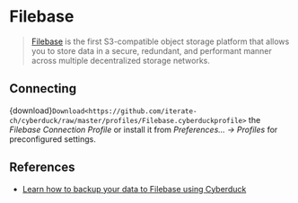 Filebase
====

> [Filebase](https://docs.filebase.com/) is the first S3-compatible object storage platform that allows you to store data in a secure, redundant, and performant manner across multiple decentralized storage networks.

## Connecting

{download}`Download<https://github.com/iterate-ch/cyberduck/raw/master/profiles/Filebase.cyberduckprofile>` the *Filebase Connection Profile* or install it from *Preferences… → Profiles* for preconfigured settings.

## References

- [Learn how to backup your data to Filebase using Cyberduck](https://docs.filebase.com/client-configurations/cyberduck)